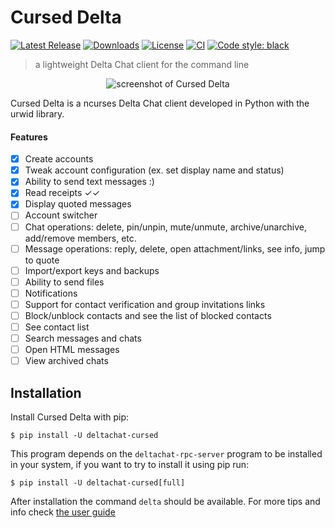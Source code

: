 # Cursed Delta

[![Latest Release](https://img.shields.io/pypi/v/deltachat-cursed.svg)](https://pypi.org/project/deltachat-cursed)
[![Downloads](https://pepy.tech/badge/deltachat-cursed)](https://pepy.tech/project/deltachat-cursed)
[![License](https://img.shields.io/pypi/l/deltachat-cursed.svg)](https://pypi.org/project/deltachat-cursed)
[![CI](https://github.com/adbenitez/deltachat-cursed/actions/workflows/python-ci.yml/badge.svg)](https://github.com/adbenitez/deltachat-cursed/actions/workflows/python-ci.yml)
[![Code style: black](https://img.shields.io/badge/code%20style-black-000000.svg)](https://github.com/psf/black)

> a lightweight Delta Chat client for the command line

<p align="center">
  <img src="https://github.com/adbenitez/deltachat-cursed/blob/master/screenshots/e1.png?raw=true" alt="screenshot of Cursed Delta"/>
</p>

Cursed Delta is a ncurses Delta Chat client developed in Python with the urwid library.

#### Features

- [X] Create accounts
- [X] Tweak account configuration (ex. set display name and status)
- [X] Ability to send text messages :)
- [X] Read receipts ✓✓
- [X] Display quoted messages
- [ ] Account switcher
- [ ] Chat operations: delete, pin/unpin, mute/unmute, archive/unarchive, add/remove members, etc.
- [ ] Message operations: reply, delete, open attachment/links, see info, jump to quote
- [ ] Import/export keys and backups
- [ ] Ability to send files
- [ ] Notifications
- [ ] Support for contact verification and group invitations links
- [ ] Block/unblock contacts and see the list of blocked contacts
- [ ] See contact list
- [ ] Search messages and chats
- [ ] Open HTML messages
- [ ] View archived chats

## Installation

Install Cursed Delta with pip:

```
$ pip install -U deltachat-cursed
```

This program depends on the `deltachat-rpc-server` program to be installed in your system,
if you want to try to install it using pip run:

```
$ pip install -U deltachat-cursed[full]
```

After installation the command `delta` should be available.
For more tips and info check [the user guide](./docs/user-guide.md)
